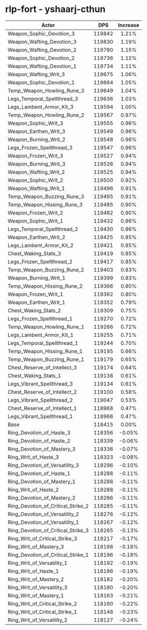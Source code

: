# rlp-fort - yshaarj-cthun
| Actor | DPS | Increase |
|---|:---:|:---:|
|Weapon_Sophic_Devotion_3|119842|1.21%|
|Weapon_Wafting_Devotion_3|119830|1.19%|
|Weapon_Wafting_Devotion_2|119780|1.15%|
|Weapon_Sophic_Devotion_2|119736|1.12%|
|Weapon_Wafting_Devotion_1|119734|1.11%|
|Weapon_Wafting_Writ_3|119675|1.06%|
|Weapon_Sophic_Devotion_1|119664|1.05%|
|Temp_Weapon_Howling_Rune_3|119649|1.04%|
|Legs_Temporal_Spellthread_3|119636|1.03%|
|Legs_Lambent_Armor_Kit_3|119594|1.00%|
|Temp_Weapon_Howling_Rune_2|119567|0.97%|
|Weapon_Sophic_Writ_3|119555|0.96%|
|Weapon_Earthen_Writ_3|119549|0.96%|
|Weapon_Burning_Writ_2|119548|0.96%|
|Legs_Frozen_Spellthread_3|119547|0.96%|
|Weapon_Frozen_Writ_3|119527|0.94%|
|Weapon_Burning_Writ_3|119526|0.94%|
|Weapon_Wafting_Writ_2|119525|0.94%|
|Weapon_Sophic_Writ_2|119500|0.92%|
|Weapon_Wafting_Writ_1|119496|0.91%|
|Temp_Weapon_Buzzing_Rune_3|119495|0.91%|
|Temp_Weapon_Hissing_Rune_3|119485|0.90%|
|Weapon_Frozen_Writ_2|119482|0.90%|
|Weapon_Sophic_Writ_1|119432|0.86%|
|Legs_Temporal_Spellthread_2|119430|0.86%|
|Weapon_Earthen_Writ_2|119425|0.85%|
|Legs_Lambent_Armor_Kit_2|119421|0.85%|
|Chest_Waking_Stats_3|119419|0.85%|
|Legs_Frozen_Spellthread_2|119417|0.85%|
|Temp_Weapon_Buzzing_Rune_2|119403|0.83%|
|Weapon_Burning_Writ_1|119399|0.83%|
|Temp_Weapon_Hissing_Rune_2|119366|0.80%|
|Weapon_Frozen_Writ_1|119362|0.80%|
|Weapon_Earthen_Writ_1|119352|0.79%|
|Chest_Waking_Stats_2|119309|0.75%|
|Legs_Frozen_Spellthread_1|119270|0.72%|
|Temp_Weapon_Howling_Rune_1|119266|0.72%|
|Legs_Lambent_Armor_Kit_1|119255|0.71%|
|Legs_Temporal_Spellthread_1|119244|0.70%|
|Temp_Weapon_Hissing_Rune_1|119195|0.66%|
|Temp_Weapon_Buzzing_Rune_1|119179|0.65%|
|Chest_Reserve_of_Intellect_3|119174|0.64%|
|Chest_Waking_Stats_1|119138|0.61%|
|Legs_Vibrant_Spellthread_3|119134|0.61%|
|Chest_Reserve_of_Intellect_2|119100|0.58%|
|Legs_Vibrant_Spellthread_2|119047|0.53%|
|Chest_Reserve_of_Intellect_1|118968|0.47%|
|Legs_Vibrant_Spellthread_1|118966|0.47%|
|Base|118415|0.00%|
|Ring_Devotion_of_Haste_3|118356|-0.05%|
|Ring_Devotion_of_Haste_2|118339|-0.06%|
|Ring_Devotion_of_Mastery_3|118336|-0.07%|
|Ring_Writ_of_Haste_3|118323|-0.08%|
|Ring_Devotion_of_Versatility_3|118296|-0.10%|
|Ring_Devotion_of_Haste_1|118288|-0.11%|
|Ring_Devotion_of_Mastery_1|118288|-0.11%|
|Ring_Writ_of_Haste_2|118288|-0.11%|
|Ring_Devotion_of_Mastery_2|118286|-0.11%|
|Ring_Devotion_of_Critical_Strike_2|118285|-0.11%|
|Ring_Devotion_of_Versatility_2|118276|-0.12%|
|Ring_Devotion_of_Versatility_1|118267|-0.12%|
|Ring_Devotion_of_Critical_Strike_3|118265|-0.13%|
|Ring_Writ_of_Critical_Strike_3|118217|-0.17%|
|Ring_Writ_of_Mastery_3|118198|-0.18%|
|Ring_Devotion_of_Critical_Strike_1|118196|-0.18%|
|Ring_Writ_of_Versatility_1|118192|-0.19%|
|Ring_Writ_of_Haste_1|118186|-0.19%|
|Ring_Writ_of_Mastery_2|118182|-0.20%|
|Ring_Writ_of_Versatility_3|118180|-0.20%|
|Ring_Writ_of_Mastery_1|118163|-0.21%|
|Ring_Writ_of_Critical_Strike_2|118160|-0.22%|
|Ring_Writ_of_Critical_Strike_1|118148|-0.23%|
|Ring_Writ_of_Versatility_2|118127|-0.24%|
